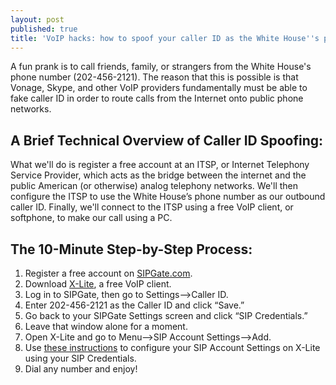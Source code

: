 ```yaml
---
layout: post
published: true
title: 'VoIP hacks: how to spoof your caller ID as the White House''s phone number'
---
```

A fun prank is to call friends, family, or strangers from the White House's phone number (202-456-2121). The reason that this is possible is that Vonage, Skype, and other VoIP providers fundamentally must be able to fake caller ID in order to route calls from the Internet onto public phone networks.

## A Brief Technical Overview of Caller ID Spoofing:

What we'll do is register a free account at an ITSP, or Internet Telephony Service Provider, which acts as the bridge between the internet and the public American (or otherwise) analog telephony networks. We'll then configure the ITSP to use the White House’s phone number as our outbound caller ID. Finally, we'll connect to the ITSP using a free VoIP client, or softphone, to make our call using a PC.

## The 10-Minute Step-by-Step Process:

1. Register a free account on [SIPGate.com](http://www.sipgate.com/).
2. Download [X-Lite](http://www.counterpath.com/x-lite.html), a free VoIP client.
3. Log in to SIPGate, then go to Settings–>Caller ID.
4. Enter 202-456-2121 as the Caller ID and click “Save.”
5. Go back to your SIPGate Settings screen and click “SIP Credentials.”
6. Leave that window alone for a moment.
7. Open X-Lite and go to Menu–>SIP Account Settings–>Add.
8. Use [these instructions](http://www.sipgate.com/faq/article/397/How_do_I_set_up_my_VoIP_device) to configure your SIP Account Settings on X-Lite using your SIP Credentials.
9. Dial any number and enjoy!
